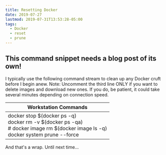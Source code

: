 ```yaml
---
title: Resetting Docker
date: 2019-07-27
lastmod: 2019-07-31T13:53:28-05:00
tags:
  - Docker
  - reset
  - prune
---
```

## This command snippet needs a blog post of its own!

I typically use the following command stream to clean up any Docker cruft before I begin anew. Note: Uncomment the third line ONLY if you want to delete images and download new ones. If you do, be patient, it could take several minutes depending on connection speed.

| Workstation Commands |
| --- |
| docker stop $(docker ps -q) <br/> docker rm -v $(docker ps -qa) <br/> # docker image rm $(docker image ls -q) <br/> docker system prune --force |

And that's a wrap.  Until next time...
